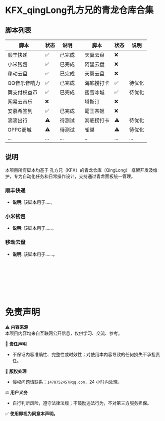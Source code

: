 # KFX_qingLong孔方兄的青龙仓库合集

## 脚本列表


| 脚本       | 状态 | 说明     |     | 脚本       | 状态 | 说明     | 
|------------|------|----------|------|------------|------|------------|
| 顺丰快递   | ✅   | 已完成   |      | 天翼云盘   | ❌   |      |
| 小米钱包   | ✅   | 已完成   |      | 阿里云盘   | ❌   |      |
| 移动云盘   | ✅   | 已完成   |      | 天翼云盘   | ❌   |      |
| QQ音乐音响力   | ✅   | 已完成   |      | 海底捞打卡   | ✅   | 待优化     |
| 翼支付权益币   | ✅   | 已完成   |      | 蜜雪冰城   | ✅   | 待优化     |
| 网易云音乐   | ❌   |    |              |  塔斯汀  | ❌   |      |
| 安慕希签到   | ✅   | 已完成   |      | 霸王茶姬   | ❌   |      |
| 滴滴出行   | ⚠️   | 待测试   |      | 海底捞打卡   | ⚠️   | 待优化     |
| OPPO商城   | ⚠️   | 待测试   |      | 雀巢   | ⚠️   | 待优化     |
| ...        | ...  | ...      |      | ...        | ...  | ...        |


## 说明

本项目所有脚本均基于 孔方兄（KFX）的青龙仓库（QingLong） 框架开发及维护，专为自动化任务和日常操作设计，支持通过青龙面板统一管理。
### 顺丰快递
- **说明**: 该脚本用于....。

### 小米钱包
- **说明**: 该脚本用于.....。

### 移动云盘
- **说明**: 该脚本用于......。



<br><br>
<br><br>
<br><br>


# 免责声明

⚠️ **内容来源**  
本项目内容均来自互联网公开信息，仅供学习、交流、参考。

📌 **责任声明**  
- 不保证内容准确性、完整性或时效性；对使用本内容导致的任何损失不承担责任。

📧 **版权处理**  
- 侵权问题请联系：`1478752457@qq.com`，24 小时内处理。

⚖️ **用户义务**  
- 自行判断风险，遵守法律法规；不鼓励违法行为，不对第三方服务担保。

✅ **使用即视为同意本声明。**
